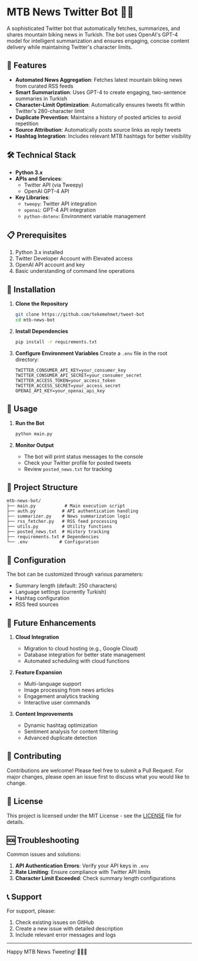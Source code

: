 # MTB News Twitter Bot 🚵‍♂️

A sophisticated Twitter bot that automatically fetches, summarizes, and shares mountain biking news in Turkish. The bot uses OpenAI's GPT-4 model for intelligent summarization and ensures engaging, concise content delivery while maintaining Twitter's character limits.

## 🌟 Features

- **Automated News Aggregation**: Fetches latest mountain biking news from curated RSS feeds
- **Smart Summarization**: Uses GPT-4 to create engaging, two-sentence summaries in Turkish
- **Character-Limit Optimization**: Automatically ensures tweets fit within Twitter's 280-character limit
- **Duplicate Prevention**: Maintains a history of posted articles to avoid repetition
- **Source Attribution**: Automatically posts source links as reply tweets
- **Hashtag Integration**: Includes relevant MTB hashtags for better visibility

## 🛠️ Technical Stack

- **Python 3.x**
- **APIs and Services**:
  - Twitter API (via Tweepy)
  - OpenAI GPT-4 API
- **Key Libraries**:
  - `tweepy`: Twitter API integration
  - `openai`: GPT-4 API integration
  - `python-dotenv`: Environment variable management

## 📋 Prerequisites

1. Python 3.x installed
2. Twitter Developer Account with Elevated access
3. OpenAI API account and key
4. Basic understanding of command line operations

## 🚀 Installation

1. **Clone the Repository**
   ```sh
   git clone https://github.com/tekemehmet/tweet-bot
   cd mtb-news-bot
   ```

2. **Install Dependencies**
   ```sh
   pip install -r requirements.txt
   ```

3. **Configure Environment Variables**
   Create a `.env` file in the root directory:
   ```env
   TWITTER_CONSUMER_API_KEY=your_consumer_key
   TWITTER_CONSUMER_API_SECRET=your_consumer_secret
   TWITTER_ACCESS_TOKEN=your_access_token
   TWITTER_ACCESS_SECRET=your_access_secret
   OPENAI_API_KEY=your_openai_api_key
   ```

## 🎯 Usage

1. **Run the Bot**
   ```sh
   python main.py
   ```

2. **Monitor Output**
   - The bot will print status messages to the console
   - Check your Twitter profile for posted tweets
   - Review `posted_news.txt` for tracking

## 📁 Project Structure

```
mtb-news-bot/
├── main.py           # Main execution script
├── auth.py          # API authentication handling
├── summarizer.py    # News summarization logic
├── rss_fetcher.py   # RSS feed processing
├── utils.py         # Utility functions
├── posted_news.txt  # History tracking
├── requirements.txt # Dependencies
└── .env            # Configuration
```

## 🔧 Configuration

The bot can be customized through various parameters:
- Summary length (default: 250 characters)
- Language settings (currently Turkish)
- Hashtag configuration
- RSS feed sources

## 🚧 Future Enhancements

1. **Cloud Integration**
   - Migration to cloud hosting (e.g., Google Cloud)
   - Database integration for better state management
   - Automated scheduling with cloud functions

2. **Feature Expansion**
   - Multi-language support
   - Image processing from news articles
   - Engagement analytics tracking
   - Interactive user commands

3. **Content Improvements**
   - Dynamic hashtag optimization
   - Sentiment analysis for content filtering
   - Advanced duplicate detection

## 🤝 Contributing

Contributions are welcome! Please feel free to submit a Pull Request. For major changes, please open an issue first to discuss what you would like to change.

## 📝 License

This project is licensed under the MIT License - see the [LICENSE](LICENSE) file for details.

## 🆘 Troubleshooting

Common issues and solutions:
1. **API Authentication Errors**: Verify your API keys in `.env`
2. **Rate Limiting**: Ensure compliance with Twitter API limits
3. **Character Limit Exceeded**: Check summary length configurations

## 📞 Support

For support, please:
1. Check existing issues on GitHub
2. Create a new issue with detailed description
3. Include relevant error messages and logs

---

Happy MTB News Tweeting! 🚵‍♂️🌟

